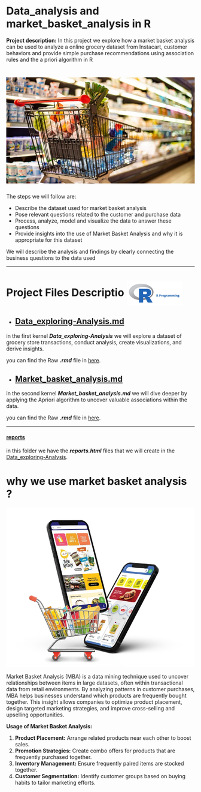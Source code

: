# Data_analysis and market_basket_analysis in R

**Project description:** In this project we explore how a market basket analysis can be used to analyze a online grocery dataset from Instacart, customer behaviors and provide simple purchase recommendations using association rules and the a priori algorithm in R  


<kbd> <img src="Data_exploring-Analysis_files/figure-markdown_strict/intor_photo.webp"/> </kbd>
=======

The steps we will follow are:  
  * Describe the dataset used for market basket analysis 
  * Pose relevant questions related to the customer and purchase data  
  * Process, analyze, model and visualize the data to answer these questions 
  * Provide insights into the use of Market Basket Analysis and why it is appropriate for this dataset

We will describe the analysis and findings by clearly connecting the business questions to the data used



---

# Project Files Descriptio <img src="Data_exploring-Analysis_files/figure-markdown_strict/Rpic.webp" alt="Icon" style="width: 150px; vertical-align: middle; margin-right: 10px;"/>

* ## [Data_exploring-Analysis.md](1_Data_exploring-Analysis.md)

in the first kernel ***Data_exploring-Analysis*** we will explore a dataset of grocery store transactions, conduct analysis, create visualizations, and derive insights.

you can find the Raw ***.rmd*** file in [here](Data_exploring-Analysis_files/Data_exploring&Analysis.Rmd).

* ## [Market_basket_analysis.md](2_Market_basket_analysis.md)
in the second kernel ***Market_basket_analysis.md*** we will dive deeper by applying the Apriori algorithm to uncover valuable associations within the data.

you can find the Raw ***.rmd*** file in [here](Market_basket_analysis_files/Market_basket_analysis.Rmd).

<hr>

#### **[reports](reports/)**
in this folder we have the ***reports.html*** files that we will create in the [Data_exploring-Analysis](1_Data_exploring-Analysis.md).

# why we use market basket analysis ?

<img src="Data_exploring-Analysis_files/figure-markdown_strict/onlinegrocerypic.webp"/> 


Market Basket Analysis (MBA) is a data mining technique used to uncover relationships between items in large datasets, often within transactional data from retail environments. By analyzing patterns in customer purchases, MBA helps businesses understand which products are frequently bought together. This insight allows companies to optimize product placement, design targeted marketing strategies, and improve cross-selling and upselling opportunities.

**Usage of Market Basket Analysis:**
1. **Product Placement:** Arrange related products near each other to boost sales.
2. **Promotion Strategies:** Create combo offers for products that are frequently purchased together.
3. **Inventory Management:** Ensure frequently paired items are stocked together.
4. **Customer Segmentation:** Identify customer groups based on buying habits to tailor marketing efforts.
